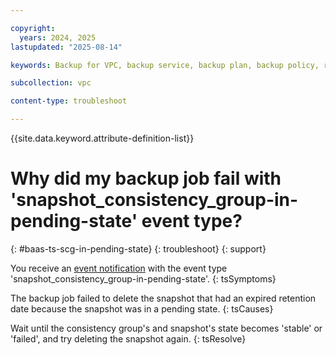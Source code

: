 ```yaml
---

copyright:
  years: 2024, 2025
lastupdated: "2025-08-14"

keywords: Backup for VPC, backup service, backup plan, backup policy, restore, restore volume, restore data

subcollection: vpc

content-type: troubleshoot

---
```


{{site.data.keyword.attribute-definition-list}}

# Why did my backup job fail with 'snapshot_consistency_group-in-pending-state' event type?
{: #baas-ts-scg-in-pending-state}
{: troubleshoot}
{: support} 

You receive an [event notification](/docs/vpc?topic=vpc-event-notifications-events#event-notifications-list) with the event type 'snapshot_consistency_group-in-pending-state'.
{: tsSymptoms}

The backup job failed to delete the snapshot that had an expired retention date because the snapshot was in a pending state.
{: tsCauses}

Wait until the consistency group's and snapshot's state becomes 'stable' or 'failed', and try deleting the snapshot again.
{: tsResolve}
